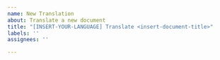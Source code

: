```yaml
---
name: New Translation
about: Translate a new document
title: "[INSERT-YOUR-LANGUAGE] Translate <insert-document-title>"
labels: ''
assignees: ''

---
```



